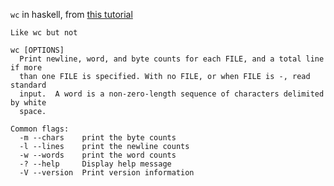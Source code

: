 `wc` in haskell, from [this tutorial](https://rlgomes.github.io/work/haskell/2011/11/13/13.00-Writing-wc-command-line-tool-in-Haskell.html)

```
Like wc but not

wc [OPTIONS]
  Print newline, word, and byte counts for each FILE, and a total line if more
  than one FILE is specified. With no FILE, or when FILE is -, read standard
  input.  A word is a non-zero-length sequence of characters delimited by white
  space.

Common flags:
  -m --chars    print the byte counts
  -l --lines    print the newline counts
  -w --words    print the word counts
  -? --help     Display help message
  -V --version  Print version information
```
